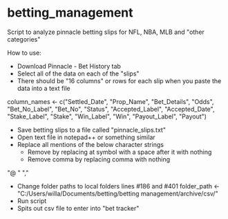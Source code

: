 # betting_management
Script to analyze pinnacle betting slips for NFL, NBA, MLB and "other categories"

How to use: 

- Download Pinnacle - Bet History tab
- Select all of the data on each of the "slips"
- There should be "16 columns" or rows for each slip when you paste the data into a text file

column_names <- c("Settled_Date", "Prop_Name", "Bet_Details", "Odds",
                      "Bet_No_Label", "Bet_No", "Status", "Accepted_Label", "Accepted_Date",
                      "Stake_Label", "Stake", "Win_Label", "Win", "Payout_Label", "Payout")

- Save betting slips to a file called "pinnacle_slips.txt"
- Open text file in notepad++ or something similar
- Replace all mentions of the below character strings
  - Remove by replacing at symbol with a space after it with nothing
  - Remove comma by replacing comma with nothing

"@ "
","

- Change folder paths to local folders lines #186 and #401
  folder_path <- "C:/Users/willa/Documents/betting/betting management/archive/csv/"
- Run script
- Spits out csv file to enter into "bet tracker"
